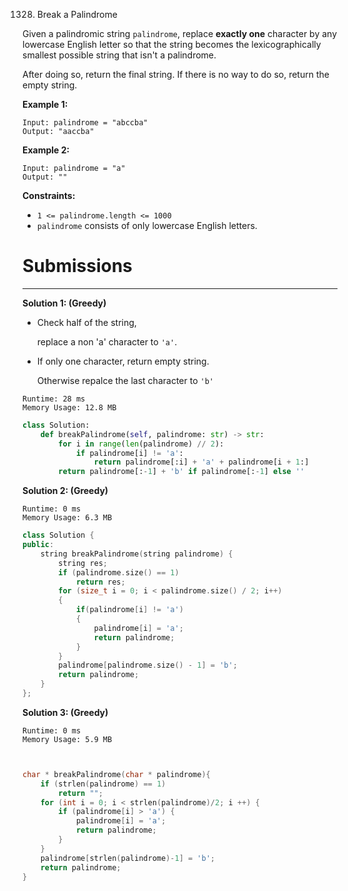 1328. Break a Palindrome

Given a palindromic string `palindrome`, replace **exactly one** character by any lowercase English letter so that the string becomes the lexicographically smallest possible string that isn't a palindrome.

After doing so, return the final string.  If there is no way to do so, return the empty string.

 

**Example 1:**
```
Input: palindrome = "abccba"
Output: "aaccba"
```

**Example 2:**
```
Input: palindrome = "a"
Output: ""
```

**Constraints:**

* `1 <= palindrome.length <= 1000`
* `palindrome` consists of only lowercase English letters.

# Submissions
---
**Solution 1: (Greedy)**

* Check half of the string,
    
    replace a non 'a' character to `'a'`.
* If only one character, return empty string.
    
    Otherwise repalce the last character to `'b'`

```
Runtime: 28 ms
Memory Usage: 12.8 MB
```
```python
class Solution:
    def breakPalindrome(self, palindrome: str) -> str:
        for i in range(len(palindrome) // 2):
            if palindrome[i] != 'a':
                return palindrome[:i] + 'a' + palindrome[i + 1:]
        return palindrome[:-1] + 'b' if palindrome[:-1] else ''
```

**Solution 2: (Greedy)**
```
Runtime: 0 ms
Memory Usage: 6.3 MB
```
```c++
class Solution {
public:
    string breakPalindrome(string palindrome) {
        string res;
        if (palindrome.size() == 1)
            return res;
        for (size_t i = 0; i < palindrome.size() / 2; i++)
        {
            if(palindrome[i] != 'a')
            {
                palindrome[i] = 'a';
                return palindrome;                
            }
        }
        palindrome[palindrome.size() - 1] = 'b';
        return palindrome;     
    }
};
```

**Solution 3: (Greedy)**
```
Runtime: 0 ms
Memory Usage: 5.9 MB
```
```c


char * breakPalindrome(char * palindrome){
    if (strlen(palindrome) == 1)
        return "";
    for (int i = 0; i < strlen(palindrome)/2; i ++) {
        if (palindrome[i] > 'a') {
            palindrome[i] = 'a';
            return palindrome;
        }
    }
    palindrome[strlen(palindrome)-1] = 'b';
    return palindrome;
}
```
